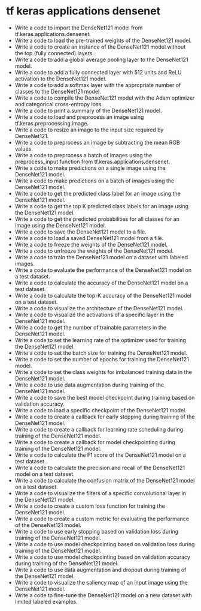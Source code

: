 # tf keras applications densenet

- Write a code to import the DenseNet121 model from tf.keras.applications.densenet.
- Write a code to load the pre-trained weights of the DenseNet121 model.
- Write a code to create an instance of the DenseNet121 model without the top (fully connected) layers.
- Write a code to add a global average pooling layer to the DenseNet121 model.
- Write a code to add a fully connected layer with 512 units and ReLU activation to the DenseNet121 model.
- Write a code to add a softmax layer with the appropriate number of classes to the DenseNet121 model.
- Write a code to compile the DenseNet121 model with the Adam optimizer and categorical cross-entropy loss.
- Write a code to print a summary of the DenseNet121 model.
- Write a code to load and preprocess an image using tf.keras.preprocessing.image.
- Write a code to resize an image to the input size required by DenseNet121.
- Write a code to preprocess an image by subtracting the mean RGB values.
- Write a code to preprocess a batch of images using the preprocess_input function from tf.keras.applications.densenet.
- Write a code to make predictions on a single image using the DenseNet121 model.
- Write a code to make predictions on a batch of images using the DenseNet121 model.
- Write a code to get the predicted class label for an image using the DenseNet121 model.
- Write a code to get the top K predicted class labels for an image using the DenseNet121 model.
- Write a code to get the predicted probabilities for all classes for an image using the DenseNet121 model.
- Write a code to save the DenseNet121 model to a file.
- Write a code to load a saved DenseNet121 model from a file.
- Write a code to freeze the weights of the DenseNet121 model.
- Write a code to unfreeze the weights of the DenseNet121 model.
- Write a code to train the DenseNet121 model on a dataset with labeled images.
- Write a code to evaluate the performance of the DenseNet121 model on a test dataset.
- Write a code to calculate the accuracy of the DenseNet121 model on a test dataset.
- Write a code to calculate the top-K accuracy of the DenseNet121 model on a test dataset.
- Write a code to visualize the architecture of the DenseNet121 model.
- Write a code to visualize the activations of a specific layer in the DenseNet121 model.
- Write a code to get the number of trainable parameters in the DenseNet121 model.
- Write a code to set the learning rate of the optimizer used for training the DenseNet121 model.
- Write a code to set the batch size for training the DenseNet121 model.
- Write a code to set the number of epochs for training the DenseNet121 model.
- Write a code to set the class weights for imbalanced training data in the DenseNet121 model.
- Write a code to use data augmentation during training of the DenseNet121 model.
- Write a code to save the best model checkpoint during training based on validation accuracy.
- Write a code to load a specific checkpoint of the DenseNet121 model.
- Write a code to create a callback for early stopping during training of the DenseNet121 model.
- Write a code to create a callback for learning rate scheduling during training of the DenseNet121 model.
- Write a code to create a callback for model checkpointing during training of the DenseNet121 model.
- Write a code to calculate the F1 score of the DenseNet121 model on a test dataset.
- Write a code to calculate the precision and recall of the DenseNet121 model on a test dataset.
- Write a code to calculate the confusion matrix of the DenseNet121 model on a test dataset.
- Write a code to visualize the filters of a specific convolutional layer in the DenseNet121 model.
- Write a code to create a custom loss function for training the DenseNet121 model.
- Write a code to create a custom metric for evaluating the performance of the DenseNet121 model.
- Write a code to use early stopping based on validation loss during training of the DenseNet121 model.
- Write a code to use model checkpointing based on validation loss during training of the DenseNet121 model.
- Write a code to use model checkpointing based on validation accuracy during training of the DenseNet121 model.
- Write a code to use data augmentation and dropout during training of the DenseNet121 model.
- Write a code to visualize the saliency map of an input image using the DenseNet121 model.
- Write a code to fine-tune the DenseNet121 model on a new dataset with limited labeled examples.